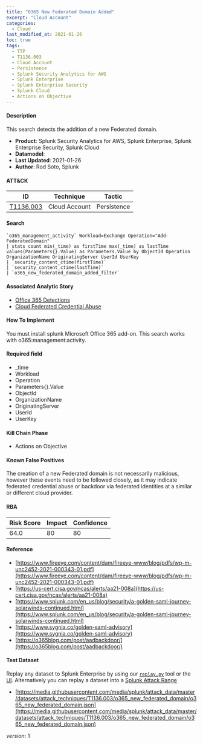 ```yaml
---
title: "O365 New Federated Domain Added"
excerpt: "Cloud Account"
categories:
  - Cloud
last_modified_at: 2021-01-26
toc: true
tags:
  - TTP
  - T1136.003
  - Cloud Account
  - Persistence
  - Splunk Security Analytics for AWS
  - Splunk Enterprise
  - Splunk Enterprise Security
  - Splunk Cloud
  - Actions on Objective
---
```




#### Description

This search detects the addition of a new Federated domain.

- **Product**: Splunk Security Analytics for AWS, Splunk Enterprise, Splunk Enterprise Security, Splunk Cloud
- **Datamodel**: 
- **Last Updated**: 2021-01-26
- **Author**: Rod Soto, Splunk


#### ATT&CK

| ID          | Technique   | Tactic       |
| ----------- | ----------- |--------------|
| [T1136.003](https://attack.mitre.org/techniques/T1136/003/) | Cloud Account | Persistence |


#### Search

```
`o365_management_activity` Workload=Exchange Operation="Add-FederatedDomain" 
| stats count min(_time) as firstTime max(_time) as lastTime values(Parameters{}.Value) as Parameters.Value by ObjectId Operation OrganizationName OriginatingServer UserId UserKey 
| `security_content_ctime(firstTime)` 
| `security_content_ctime(lastTime)` 
| `o365_new_federated_domain_added_filter`
```

#### Associated Analytic Story
* [Office 365 Detections](_stories/office_365_detections)
* [Cloud Federated Credential Abuse](_stories/cloud_federated_credential_abuse)


#### How To Implement
You must install splunk Microsoft Office 365 add-on. This search works with o365:management:activity.

#### Required field
* _time
* Workload
* Operation
* Parameters{}.Value
* ObjectId
* OrganizationName
* OriginatingServer
* UserId
* UserKey


#### Kill Chain Phase
* Actions on Objective


#### Known False Positives
The creation of a new Federated domain is not necessarily malicious, however these events need to be followed closely, as it may indicate federated credential abuse or backdoor via federated identities at a similar or different cloud provider.



#### RBA

| Risk Score  | Impact      | Confidence   |
| ----------- | ----------- |--------------|
| 64.0 | 80 | 80 |



#### Reference

* [https://www.fireeye.com/content/dam/fireeye-www/blog/pdfs/wp-m-unc2452-2021-000343-01.pdf](https://www.fireeye.com/content/dam/fireeye-www/blog/pdfs/wp-m-unc2452-2021-000343-01.pdf)
* [https://us-cert.cisa.gov/ncas/alerts/aa21-008a](https://us-cert.cisa.gov/ncas/alerts/aa21-008a)
* [https://www.splunk.com/en_us/blog/security/a-golden-saml-journey-solarwinds-continued.html](https://www.splunk.com/en_us/blog/security/a-golden-saml-journey-solarwinds-continued.html)
* [https://www.sygnia.co/golden-saml-advisory](https://www.sygnia.co/golden-saml-advisory)
* [https://o365blog.com/post/aadbackdoor/](https://o365blog.com/post/aadbackdoor/)



#### Test Dataset
Replay any dataset to Splunk Enterprise by using our [`replay.py`](https://github.com/splunk/attack_data#using-replaypy) tool or the [UI](https://github.com/splunk/attack_data#using-ui).
Alternatively you can replay a dataset into a [Splunk Attack Range](https://github.com/splunk/attack_range#replay-dumps-into-attack-range-splunk-server)

* [https://media.githubusercontent.com/media/splunk/attack_data/master/datasets/attack_techniques/T1136.003/o365_new_federated_domain/o365_new_federated_domain.json](https://media.githubusercontent.com/media/splunk/attack_data/master/datasets/attack_techniques/T1136.003/o365_new_federated_domain/o365_new_federated_domain.json)


_version_: 1